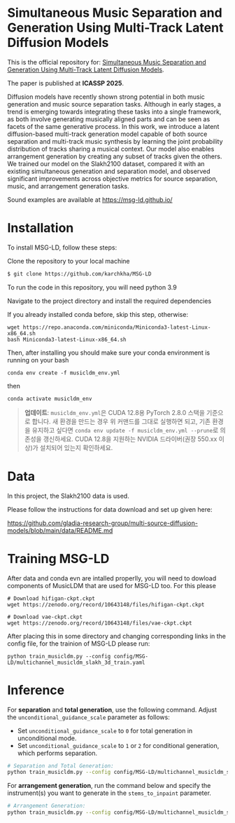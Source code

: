 # Simultaneous Music Separation and Generation Using Multi-Track Latent Diffusion Models

This is the official repository for: [Simultaneous Music Separation and Generation Using Multi-Track Latent Diffusion Models](https://arxiv.org/pdf/2409.12346).

The paper is published at **ICASSP 2025**.

Diffusion models have recently shown strong potential in both music generation and music source separation tasks. Although in early stages, a trend is emerging towards integrating these tasks into a single framework, as both involve generating musically aligned parts and can be seen as facets of the same generative process. In this work, we introduce a latent diffusion-based multi-track generation model capable of both source separation and multi-track music synthesis by learning the joint probability distribution of tracks sharing a musical context. Our model also enables arrangement generation by creating any subset of tracks given the others. We trained our model on the Slakh2100 dataset, compared it with an existing simultaneous generation and separation model, and observed significant improvements across objective metrics for source separation, music, and arrangement generation tasks. 

Sound examples are available at https://msg-ld.github.io/

# Installation

To install MSG-LD, follow these steps:

Clone the repository to your local machine
```bash
$ git clone https://github.com/karchkha/MSG-LD
```

To run the code in this repository, you will need python 3.9 

Navigate to the project directory and install the required dependencies

If you already installed conda before, skip this step, otherwise:
```
wget https://repo.anaconda.com/miniconda/Miniconda3-latest-Linux-x86_64.sh
bash Miniconda3-latest-Linux-x86_64.sh
```
Then, after installing you should make sure your conda environment is running on your bash


```
conda env create -f musicldm_env.yml
``` 


then 
```
conda activate musicldm_env
```

> **업데이트**: `musicldm_env.yml`은 CUDA 12.8용 PyTorch 2.8.0 스택을 기준으로 합니다. 새 환경을 만드는 경우 위 커맨드를 그대로 실행하면 되고, 기존 환경을 유지하고 싶다면 `conda env update -f musicldm_env.yml --prune`로 의존성을 갱신하세요. CUDA 12.8을 지원하는 NVIDIA 드라이버(권장 550.xx 이상)가 설치되어 있는지 확인하세요.


# Data

In this project, the Slakh2100 data is used.

Please follow the instructions for data download and set up given here:

https://github.com/gladia-research-group/multi-source-diffusion-models/blob/main/data/README.md

# Training MSG-LD

After data and conda evn are intalled properlly, you will need to dowload components of MusicLDM that are used for MSG-LD too. For this please 

```
# Download hifigan-ckpt.ckpt
wget https://zenodo.org/record/10643148/files/hifigan-ckpt.ckpt

# Download vae-ckpt.ckpt
wget https://zenodo.org/record/10643148/files/vae-ckpt.ckpt

```

After placing this in some directory and changing corresponding links in the config file, for the trainion of MSG-LD please run:

```
python train_musicldm.py --config config/MSG-LD/multichannel_musicldm_slakh_3d_train.yaml
```
<!-- 
# Checkpoints

Plase download checkpoints from:

```
# For un-conditional:
wget https://zenodo.org/records/13947715/files/2024-03-24T19-51-37_3_D_4_stems_slakh_uncond_ch%3D192_3e-05_.tar.gz?download=1

# For conditional:
wget https://zenodo.org/records/13947715/files/2024-03-25T00-55-31_3_D_4_stems_slakh_with_CALP_ch%3D192_3e-05_.tar.gz?download=1
``` -->

# Inference

For **separation** and **total generation**, use the following command. Adjust the `unconditional_guidance_scale` parameter as follows:
- Set `unconditional_guidance_scale` to `0` for total generation in unconditional mode.
- Set `unconditional_guidance_scale` to `1` or `2` for conditional generation, which performs separation.

```bash
# Separation and Total Generation:
python train_musicldm.py --config config/MSG-LD/multichannel_musicldm_slakh_3d_eval.yaml
```

For **arrangement generation**, run the command below and specify the instrument(s) you want to generate in the `stems_to_inpaint` parameter.

```bash
# Arrangement Generation:
python train_musicldm.py --config config/MSG-LD/multichannel_musicldm_slakh_3d_eval_inpaint.yaml
```

